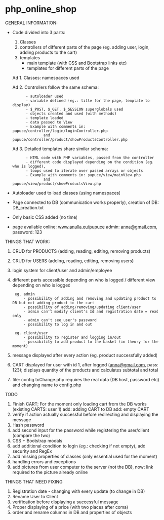 # php_online_shop   

GENERAL INFORMATION:

* Code divided into 3 parts:

    1. Classes
    2. controllers of different parts of the page (eg. adding user, login, adding products to the cart)
    3. templates
        - main template (with CSS and Bootstrap links etc)
        - templates for different parts of the page
    
    Ad 1. Classes: namespaces used
        
    Ad 2. Controllers follow the same schema:
        
            - autoloader used
            - variable defined (eg.: title for the page, template to display)
            - $_POST, $_GET, $_SESSION superglobals used
            - objects created and used (with methods)
            - template loaded
            - data passed to View
            - Example with comments in: pupuce/controller/login/loginController.php
                    and                 pupuce/controller/product/showProductsController.php
                    
    Ad 3. Detailed templates share similar schema:
        
            - HTML code with PHP variables, passed from the controller
            - different code displayed depending on the condition (eg. who is logged),
            - loops used to iterate over passed arrays or objects
            - Example with comments in: pupuce/view/mainView.php
                    and                 pupuce/view/product/showProductsView.php

* Autoloader used to load classes (using namespaces)
* Page connected to DB (communication works properly), creation of DB: DB_creation.txt
* Only basic CSS added (no time)
* page available online: www.anulla.eu/pupuce
    admin: anna@gmail.com, password: 123

THINGS THAT WORK:
1. CRUD for PRODUCTS (adding, reading, editing, removing products)
2. CRUD for USERS (adding, reading, editing, removing users)
3. login system for client/user and admin/employee
3. different parts accessible depending on who is logged / different view depending on who is logged

        eg. admin
            - possibility of adding and removing and updating product to DB but not adding product to the cart
            - possibility of adding/removing/updating client/user
            - admin can't modify client's Id and registration date = read only
            - admin can't see user's password
            - possibility to log in and out

        eg. client/user
            - possibility to register and logging in/out
            - possibility to add product to the basket (in theory for the moment)
            
4. message displayed after every action (eg. product successfully added)
5. CART displayed for user with id 1, after logged (anna@gmail.com, pass: 123);
    displays quantity of the products and calculates subtotal and total
6. file: config.toChange.php requires the real data (DB host, password etc) and changing name to config.php

TODO
1. Finish CART;
    For the moment only loading cart from the DB works (existing CARTS: user 1)
    add: adding CART to DB
    add: empty CART
2. verify if action actually successful before redirecting and displaying the message
3. Hash password
4. add second input for the password while registering the user/client (compare the two)
5. CSS + Bootstrap modals
6. add additional condition to login (eg.: checking if not empty), add security and RegEx
7. add missing properties of classes (only essential used for the moment)
8. handling errors and exceptions
9. add pictures from user computer to the server (not the DB), now: link required to the picture already online


THINGS THAT NEED FIXING
1. Registration date - changing with every update (to change in DB)
2. Rename User to Client
3. verification before displaying a successful message
4. Proper displaying of a price (with two places after coma)
5. order and rename columns in DB and properties of objects
